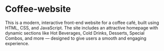 # Coffee-website
This is a modern, interactive front-end website for a coffee café, built using HTML, CSS, and JavaScript. The site includes an attractive homepage with dynamic sections like Hot Beverages, Cold Drinks, Desserts, Special Combos, and more — designed to give users a smooth and engaging experience.
